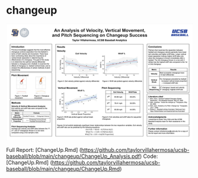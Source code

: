 # changeup
![changeup_poster](changeup_poster.png)

Full Report: [ChangeUp.Rmd] (https://github.com/taylorvillahermosa/ucsb-baseball/blob/main/changeup/ChangeUp_Analysis.pdf)
Code: [ChangeUp.Rmd] (https://github.com/taylorvillahermosa/ucsb-baseball/blob/main/changeup/ChangeUp.Rmd)
